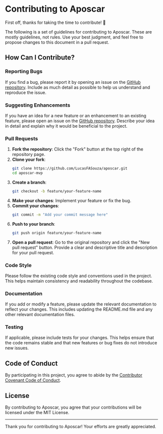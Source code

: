 # Contributing to Aposcar

First off, thanks for taking the time to contribute! 🎉

The following is a set of guidelines for contributing to Aposcar. These are mostly guidelines, not rules. Use your best judgment, and feel free to propose changes to this document in a pull request.

## How Can I Contribute?

### Reporting Bugs

If you find a bug, please report it by opening an issue on the [GitHub repository](https://github.com/LucasFASouza/aposcar/issues). Include as much detail as possible to help us understand and reproduce the issue.

### Suggesting Enhancements

If you have an idea for a new feature or an enhancement to an existing feature, please open an issue on the [GitHub repository](https://github.com/LucasFASouza/aposcar/issues). Describe your idea in detail and explain why it would be beneficial to the project.

### Pull Requests

1. **Fork the repository**: Click the "Fork" button at the top right of the repository page.
2. **Clone your fork**: 
    ```bash
    git clone https://github.com/LucasFASouza/aposcar.git
    cd aposcar-mvp
    ```
3. **Create a branch**: 
    ```bash
    git checkout -b feature/your-feature-name
    ```
4. **Make your changes**: Implement your feature or fix the bug.
5. **Commit your changes**: 
    ```bash
    git commit -m "Add your commit message here"
    ```
6. **Push to your branch**: 
    ```bash
    git push origin feature/your-feature-name
    ```
7. **Open a pull request**: Go to the original repository and click the "New pull request" button. Provide a clear and descriptive title and description for your pull request.

### Code Style

Please follow the existing code style and conventions used in the project. This helps maintain consistency and readability throughout the codebase.

### Documentation

If you add or modify a feature, please update the relevant documentation to reflect your changes. This includes updating the README.md file and any other relevant documentation files.

### Testing

If applicable, please include tests for your changes. This helps ensure that the code remains stable and that new features or bug fixes do not introduce new issues.

## Code of Conduct

By participating in this project, you agree to abide by the [Contributor Covenant Code of Conduct](https://www.contributor-covenant.org/version/2/0/code_of_conduct/).

## License

By contributing to Aposcar, you agree that your contributions will be licensed under the MIT License.

---

Thank you for contributing to Aposcar! Your efforts are greatly appreciated.